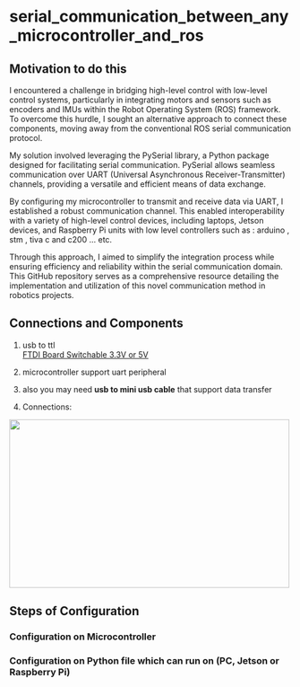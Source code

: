 # serial_communication_between_any_microcontroller_and_ros

## Motivation to do this
 I encountered a challenge in bridging high-level control with low-level control systems, particularly in integrating motors and sensors such as encoders and IMUs within the Robot Operating System (ROS) framework. To overcome this hurdle, I sought an alternative approach to connect these components, moving away from the conventional ROS serial communication protocol.

My solution involved leveraging the PySerial library, a Python package designed for facilitating serial communication. PySerial allows seamless communication over UART (Universal Asynchronous Receiver-Transmitter) channels, providing a versatile and efficient means of data exchange.

By configuring my microcontroller to transmit and receive data via UART, I established a robust communication channel. This enabled interoperability with a variety of high-level control devices, including laptops, Jetson devices, and Raspberry Pi units with low level controllers such as : arduino , stm , tiva c and c200 ... etc.

Through this approach, I aimed to simplify the integration process while ensuring efficiency and reliability within the serial communication domain. This GitHub repository serves as a comprehensive resource detailing the implementation and utilization of this novel communication method in robotics projects.
 
## Connections and Components
1. usb to ttl  
   [FTDI Board Switchable 3.3V or 5V](https://store.fut-electronics.com/products/ftdi-board-switchable-3-3-or-5v)

2. microcontroller support uart peripheral

3. also you may need **usb to mini usb cable** that support data transfer 

4. Connections:
<img src="https://iotforgeeks.com/wp-content/uploads/2020/03/Programming-STM32-with-USB-to-Serial-TTL.jpg" width="500" height="300">

## Steps of Configuration 

### Configuration on Microcontroller  

### Configuration on Python file which can run on (PC, Jetson or Raspberry Pi)
